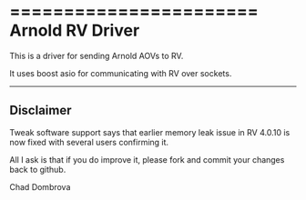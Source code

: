 =======================
Arnold RV Driver
=======================

This is a driver for sending Arnold AOVs to RV.

It uses boost asio for communicating with RV over sockets.

-----------------------
Disclaimer
-----------------------

Tweak software support says that earlier memory leak issue in RV 4.0.10 is now fixed with several users confirming it.

All I ask is that if you do improve it, please fork and commit your changes back to github.


Chad Dombrova


